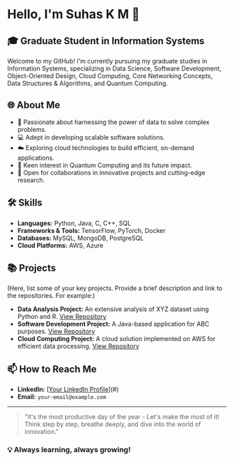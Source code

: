 # Hello, I'm Suhas K M 👋

## 🎓 Graduate Student in Information Systems

Welcome to my GitHub! I'm currently pursuing my graduate studies in Information Systems, specializing in Data Science, Software Development, Object-Oriented Design, Cloud Computing, Core Networking Concepts, Data Structures & Algorithms, and Quantum Computing.

## 🌐 About Me

- 🧠 Passionate about harnessing the power of data to solve complex problems.
- 💻 Adept in developing scalable software solutions.
- ☁️ Exploring cloud technologies to build efficient, on-demand applications.
- 🌟 Keen interest in Quantum Computing and its future impact.
- 🤝 Open for collaborations in innovative projects and cutting-edge research.

## 🛠️ Skills

- **Languages:** Python, Java, C, C++, SQL
- **Frameworks & Tools:** TensorFlow, PyTorch, Docker
- **Databases:** MySQL, MongoDB, PostgreSQL
- **Cloud Platforms:** AWS, Azure

## 📚 Projects

(Here, list some of your key projects. Provide a brief description and link to the repositories. For example:)

- **Data Analysis Project:** An extensive analysis of XYZ dataset using Python and R. [View Repository](#)
- **Software Development Project:** A Java-based application for ABC purposes. [View Repository](#)
- **Cloud Computing Project:** A cloud solution implemented on AWS for efficient data processing. [View Repository](#)

## 📫 How to Reach Me

- **LinkedIn:** [[Your LinkedIn Profile](https://www.linkedin.com/in/suhaskm/)](#)
- **Email:** `your-email@example.com`

---

> "It's the most productive day of the year - Let's make the most of it! Think step by step, breathe deeply, and dive into the world of innovation."

### 💡 Always learning, always growing!


<!---
suhaskm-neu/suhaskm-neu is a ✨ special ✨ repository because its `README.md` (this file) appears on your GitHub profile.
You can click the Preview link to take a look at your changes.
--->
